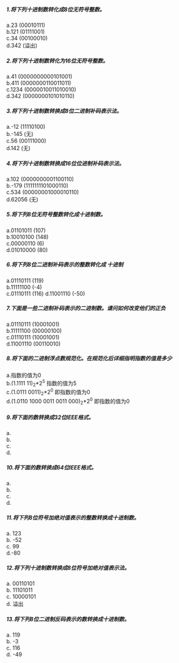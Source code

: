 ##### 1.将下列十进制数转化成8位无符号整数。  
a.23   (00010111)  
b.121  (01111001)  
c.34  (00100010)  
d.342  (溢出)  
##### 2.将下列十进制数转化为16位无符号整数。  
a.41  (0000000000101001)  
b.411  (0000000110011011)  
c.1234  (0000010011010010)  
d.342  (0000000101010110)  
##### 3.将下列十进制数转换成8位二进制补码表示法。  
a.-12  (11110100)  
b.-145  (无)  
c.56  (00111000)  
d.142  (无)  
##### 4.将下列十进制数转换成16位位进制补码表示法。  
a.102  (0000000001100110)  
b.-179  (1111111101000110)  
c.534  (00000001000010110)  
d.62056  (无)  
##### 5.将下列8位无符号整数转化成十进制数。  
a.01101011 (107)  
b.10010100 (148)  
c.00000110 (6)  
d.01010000 (80)  
##### 6.将下列8位二进制补码表示的整数转化成 十进制  
a.01110111  (119)  
b.11111100  (-4)  
c.01110111  (116)
d.11001110  (-50)  
##### 7.下面是一些二进制补码表示的二进制数。请问如何改变他们的正负  
a.01110111 (10001001)  
b.11111100 (00000100)  
c.01110111 (10001001)  
d.11001110 (00110010)  
##### 8.将下面的二进制浮点数规范化。在规范化后详细指明指数的值是多少  
a.指数的值为0  
b.(1.1111 11)<sub>2</sub>*2<sup>5</sup>  指数的值为5  
c.(1.0111 0011)<sub>2</sub>*2<sup>0</sup> 即指数的值为0  
d.(1.0110 1000 0011 0011 000)<sub>2</sub>*2<sup>0</sup>   即指数的值为0  
##### 9.将下面的数转换成32位IEEE格式。  
a.  
b.  
c.  
d.  
##### 10.将下面的数转换成64位IEEE格式。  
a.  
b.  
c.  
d.  
##### 11.将下列8位符号加绝对值表示的整数转换成十进制数。
a. 123  
b. -52  
c.  99  
d.-80
##### 12.将下列十进制数转换成8位符号加绝对值表示法。
a.  00110101  
b.  11101011  
c.  10000101  
d.  溢出
##### 13.将下列8位二进制反码表示的数转换成十进制数。
a.  119  
b.  -3  
c.  116  
d.  -49
